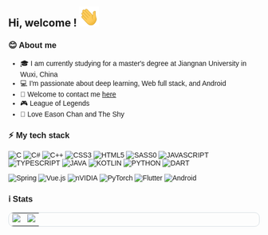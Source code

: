 ## Hi, welcome ! <img src="./Hi.gif" alt="Hi" width="40" height="40">

<div style="font-family: 'Arial', sans-serif;">

### :blush: About me

- :mortar_board: I am currently studying for a master's degree at Jiangnan University in Wuxi, China
- :computer: I'm passionate about deep learning, Web full stack, and Android
- :e-mail: Welcome to contact me [here](mailto:tsx716@gmail.com)
- :video_game: League of Legends
- :dizzy: Love Eason Chan and The Shy

### :zap: My tech stack

<!-- 方形徽章--语言类 -->
<!-- ![C](https://img.shields.io/badge/c-%2300599C.svg?style=for-the-badge&logo=c&logoColor=white) ![C#](https://img.shields.io/badge/c%23-%23239120.svg?style=for-the-badge&logo=csharp&logoColor=white) ![C++](https://img.shields.io/badge/c++-%2300599C.svg?style=for-the-badge&logo=c%2B%2B&logoColor=white) ![CSS3](https://img.shields.io/badge/css3-%231572B6.svg?style=for-the-badge&logo=css3&logoColor=white) ![HTML5](https://img.shields.io/badge/html5-%23E34F26.svg?style=for-the-badge&logo=html5&logoColor=white) ![JavaScript](https://img.shields.io/badge/javascript-%23323330.svg?style=for-the-badge&logo=javascript&logoColor=%23F7DF1E) ![TypeScript](https://img.shields.io/badge/typescript-%23007ACC.svg?style=for-the-badge&logo=typescript&logoColor=white) ![Java](https://img.shields.io/badge/java-%23ED8B00.svg?style=for-the-badge&logo=openjdk&logoColor=white) ![Kotlin](https://img.shields.io/badge/kotlin-%237F52FF.svg?style=for-the-badge&logo=kotlin&logoColor=white) ![Dart](https://img.shields.io/badge/dart-%230175C2.svg?style=for-the-badge&logo=dart&logoColor=white) ![Python](https://img.shields.io/badge/python-3670A0?style=for-the-badge&logo=python&logoColor=ffdd54) -->

<!-- 圆角徽章--语言类 -->

![C](https://ziadoua.github.io/m3-Markdown-Badges/badges/C/c1.svg) ![C#](https://ziadoua.github.io/m3-Markdown-Badges/badges/CSharp/csharp1.svg) ![C++](https://ziadoua.github.io/m3-Markdown-Badges/badges/C++/c++3.svg) ![CSS3](https://ziadoua.github.io/m3-Markdown-Badges/badges/CSS/css1.svg) ![HTML5](https://ziadoua.github.io/m3-Markdown-Badges/badges/HTML/html1.svg) ![SASS0](https://ziadoua.github.io/m3-Markdown-Badges/badges/Sass/sass2.svg) ![JAVASCRIPT](https://ziadoua.github.io/m3-Markdown-Badges/badges/Javascript/javascript3.svg) ![TYPESCRIPT](https://ziadoua.github.io/m3-Markdown-Badges/badges/TypeScript/typescript1.svg) ![JAVA](https://ziadoua.github.io/m3-Markdown-Badges/badges/Java/java3.svg) ![KOTLIN](https://ziadoua.github.io/m3-Markdown-Badges/badges/Kotlin/kotlin1.svg) ![PYTHON](https://ziadoua.github.io/m3-Markdown-Badges/badges/Python/python3.svg) ![DART](https://ziadoua.github.io/m3-Markdown-Badges/badges/Dart/dart3.svg)

<!-- 方形徽章--技术栈类 -->

![Spring](https://img.shields.io/badge/spring-%236DB33F.svg?style=for-the-badge&logo=spring&logoColor=white) ![Vue.js](https://img.shields.io/badge/vuejs-%2335495e.svg?style=for-the-badge&logo=vuedotjs&logoColor=%234FC08D) ![nVIDIA](https://img.shields.io/badge/cuda-000000.svg?style=for-the-badge&logo=nVIDIA&logoColor=green) ![PyTorch](https://img.shields.io/badge/PyTorch-%23EE4C2C.svg?style=for-the-badge&logo=PyTorch&logoColor=white) ![Flutter](https://img.shields.io/badge/Flutter-%2302569B.svg?style=for-the-badge&logo=Flutter&logoColor=white) ![Android](https://img.shields.io/badge/Android-3DDC84?style=for-the-badge&logo=android&logoColor=white)

<!-- 圆角徽章--技术栈类 -->
<!-- ![VUE](https://ziadoua.github.io/m3-Markdown-Badges/badges/Vue/vue3.svg) ![FLUTTER](https://ziadoua.github.io/m3-Markdown-Badges/badges/Flutter/flutter2.svg) ![NODEJS](https://ziadoua.github.io/m3-Markdown-Badges/badges/NodeJS/nodejs2.svg) ![PYTHORCH](https://ziadoua.github.io/m3-Markdown-Badges/badges/PyTorch/pytorch2.svg) ![ANDROID](https://ziadoua.github.io/m3-Markdown-Badges/badges/Android/android3.svg) -->

### :information_source: Stats

<table style="border: 1px solid #d7dee4; border-radius: 10px; ">
  <tr>
    <td>
      <img src="https://github-readme-stats.vercel.app/api?username=wsfk716&show_icons=true&theme=transparent&hide_border=true" height="200">
    </td>
    <td>
      <img src="https://github-readme-stats.vercel.app/api/top-langs/?username=wsfk716&layout=compact&hide_border=true" height="200">
    </td>
  </tr>
</table>
</div>
